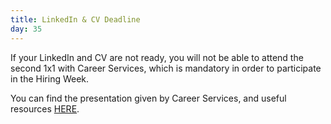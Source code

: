 ```yaml
---
title: LinkedIn & CV Deadline
day: 35
---
```


If your LinkedIn and CV are not ready, you will not be able to attend the second 1x1 with Career Services, which is mandatory in order to participate in the Hiring Week.

You can find the presentation given by Career Services, and useful resources [HERE](https://drive.google.com/drive/folders/14lhEgwmumnu1Q4Rpt_mlXa3EfN8FOQc0).
